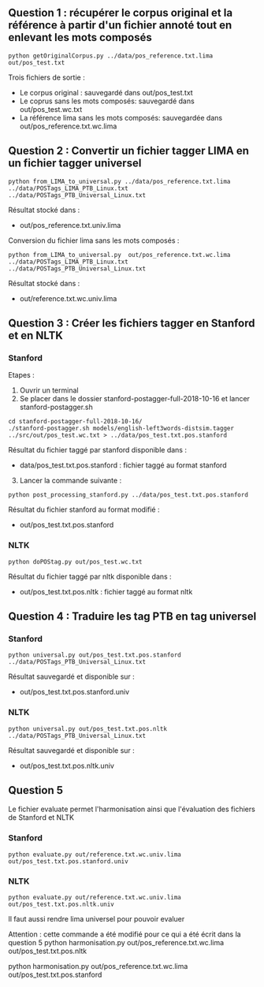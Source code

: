 ## Question 1 : récupérer le corpus original et la référence à partir d'un fichier annoté tout en enlevant les mots composés  
```
python getOriginalCorpus.py ../data/pos_reference.txt.lima out/pos_test.txt
```

Trois fichiers de sortie : 

- Le corpus original : sauvegardé dans out/pos_test.txt
- Le coprus sans les mots composés: sauvegardé dans out/pos_test.wc.txt
- La référence lima sans les mots composés: sauvegardée dans  out/pos_reference.txt.wc.lima


## Question 2 : Convertir un fichier tagger LIMA en un fichier tagger universel
```
python from_LIMA_to_universal.py ../data/pos_reference.txt.lima ../data/POSTags_LIMA_PTB_Linux.txt ../data/POSTags_PTB_Universal_Linux.txt
```

Résultat stocké dans :
- out/pos_reference.txt.univ.lima 

Conversion du fichier lima sans les mots composés :

```
python from_LIMA_to_universal.py  out/pos_reference.txt.wc.lima ../data/POSTags_LIMA_PTB_Linux.txt ../data/POSTags_PTB_Universal_Linux.txt
```


Résultat stocké dans :
- out/reference.txt.wc.univ.lima

## Question 3 : Créer les fichiers tagger en Stanford et en NLTK

### Stanford
Etapes :
1. Ouvrir un terminal
2. Se placer dans le dossier stanford-postagger-full-2018-10-16 et lancer stanford-postagger.sh
```
cd stanford-postagger-full-2018-10-16/
./stanford-postagger.sh models/english-left3words-distsim.tagger ../src/out/pos_test.wc.txt > ../data/pos_test.txt.pos.stanford
```

Résultat du fichier taggé par stanford disponible dans :

 - data/pos_test.txt.pos.stanford : fichier taggé au format stanford 

3. Lancer la commande suivante :
```
python post_processing_stanford.py ../data/pos_test.txt.pos.stanford
```

Résultat du fichier stanford au format modifié : 

 - out/pos_test.txt.pos.stanford 

### NLTK

```
python doPOStag.py out/pos_test.wc.txt
```

Résultat du fichier taggé par nltk disponible dans :

 - out/pos_test.txt.pos.nltk : fichier taggé au format nltk

## Question 4 : Traduire les tag PTB en tag universel
### Stanford
```
python universal.py out/pos_test.txt.pos.stanford ../data/POSTags_PTB_Universal_Linux.txt
```
Résultat sauvegardé et disponible sur :

- out/pos_test.txt.pos.stanford.univ

### NLTK
```
python universal.py out/pos_test.txt.pos.nltk ../data/POSTags_PTB_Universal_Linux.txt
```
Résultat sauvegardé et disponible sur :

- out/pos_test.txt.pos.nltk.univ

## Question 5
Le fichier evaluate permet l'harmonisation ainsi que l'évaluation des fichiers de Stanford et NLTK

### Stanford
```
python evaluate.py out/reference.txt.wc.univ.lima out/pos_test.txt.pos.stanford.univ
```

### NLTK
```
python evaluate.py out/reference.txt.wc.univ.lima out/pos_test.txt.pos.nltk.univ
```
Il faut aussi rendre lima universel pour pouvoir evaluer 

Attention : cette commande a été modifié pour ce qui a été écrit dans la question 5
python harmonisation.py out/pos_reference.txt.wc.lima out/pos_test.txt.pos.nltk

python harmonisation.py out/pos_reference.txt.wc.lima out/pos_test.txt.pos.stanford

